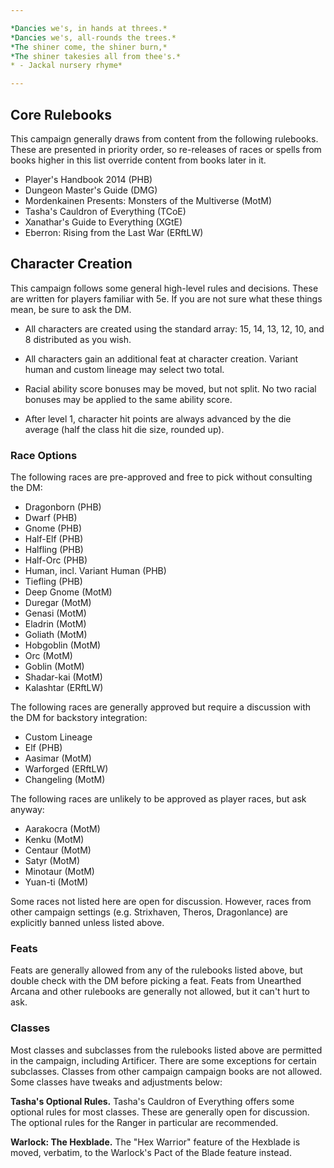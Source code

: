 ```yaml
---

*Dancies we's, in hands at threes.*  
*Dancies we's, all-rounds the trees.*  
*The shiner come, the shiner burn,*  
*The shiner takesies all from thee's.*  
* - Jackal nursery rhyme*

---
```


## Core Rulebooks

This campaign generally draws from content from the following rulebooks. These are presented in priority order, so re-releases of races or spells from books higher in this list override content from books later in it.

- Player's Handbook 2014 (PHB)
- Dungeon Master's Guide (DMG)
- Mordenkainen Presents: Monsters of the Multiverse (MotM)
- Tasha's Cauldron of Everything (TCoE)
- Xanathar's Guide to Everything (XGtE)
- Eberron: Rising from the Last War (ERftLW)

## Character Creation

This campaign follows some general high-level rules and decisions. These are written for players familiar with 5e. If you are not sure what these things mean, be sure to ask the DM.


- All characters are created using the standard array: 15, 14, 13, 12, 10, and 8 distributed as you wish.

- All characters gain an additional feat at character creation. Variant human and custom lineage may select two total.

- Racial ability score bonuses may be moved, but not split. No two racial bonuses may be applied to the same ability score.

- After level 1, character hit points are always advanced by the die average (half the class hit die size, rounded up).


### Race Options

The following races are pre-approved and free to pick without consulting the DM:

- Dragonborn (PHB)
- Dwarf (PHB)
- Gnome (PHB)
- Half-Elf (PHB)
- Halfling (PHB)
- Half-Orc (PHB)
- Human, incl. Variant Human (PHB)
- Tiefling (PHB)
- Deep Gnome (MotM)
- Duregar (MotM)
- Genasi (MotM)
- Eladrin (MotM)
- Goliath (MotM)
- Hobgoblin (MotM)
- Orc (MotM)
- Goblin (MotM)
- Shadar-kai (MotM)
- Kalashtar (ERftLW)

The following races are generally approved but require a discussion with the DM for backstory integration:

- Custom Lineage
- Elf (PHB)
- Aasimar (MotM)
- Warforged (ERftLW)
- Changeling (MotM)

The following races are unlikely to be approved as player races, but ask anyway:

- Aarakocra (MotM)
- Kenku (MotM)
- Centaur (MotM)
- Satyr (MotM)
- Minotaur (MotM)
- Yuan-ti (MotM)

Some races not listed here are open for discussion. However, races from other campaign settings (e.g. Strixhaven, Theros, Dragonlance) are explicitly banned unless listed above.

### Feats

Feats are generally allowed from any of the rulebooks listed above, but double check with the DM before picking a feat. Feats from Unearthed Arcana and other rulebooks are generally not allowed, but it can't hurt to ask.

### Classes

Most classes and subclasses from the rulebooks listed above are permitted in the campaign, including Artificer. There are some exceptions for certain subclasses. Classes from other campaign campaign books are not allowed. Some classes have tweaks and adjustments below:

**Tasha's Optional Rules.** Tasha's Cauldron of Everything offers some optional rules for most classes. These are generally open for discussion. The optional rules for the Ranger in particular are recommended. 

**Warlock: The Hexblade.** The "Hex Warrior" feature of the Hexblade is moved, verbatim, to the Warlock's Pact of the Blade feature instead.
